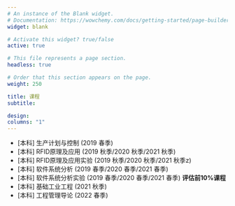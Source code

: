 ```yaml
---
# An instance of the Blank widget.
# Documentation: https://wowchemy.com/docs/getting-started/page-builder/
widget: blank

# Activate this widget? true/false
active: true

# This file represents a page section.
headless: true

# Order that this section appears on the page.
weight: 250

title: 课程
subtitle: 

design:
columns: "1"
---
```


- [本科] 生产计划与控制 (2019 春季)
- [本科] RFID原理及应用 (2019 秋季/2020 秋季/2021 秋季)
- [本科] RFID原理及应用实验 (2019 秋季/2020 秋季/2021 秋季z)
- [本科] 软件系统分析 (2019 春季/2020 春季/2021 春季)
- [本科] 软件系统分析实验 (2019 春季/2020 春季/2021 春季) **评估前10%课程**
- [本科] 基础工业工程 (2021 秋季)
- [本科] 工程管理导论 (2022 春季)
